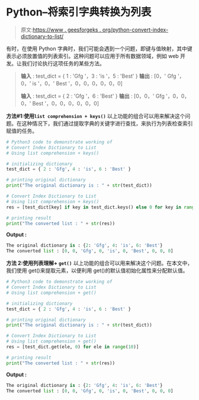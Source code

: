 # Python–将索引字典转换为列表

> 原文:[https://www . geesforgeks . org/python-convert-index-dictionary-to-list/](https://www.geeksforgeeks.org/python-convert-index-dictionary-to-list/)

有时，在使用 Python 字典时，我们可能会遇到一个问题，即键与值映射，其中键表示必须放置值的列表索引。这种问题可以应用于所有数据领域，例如 web 开发。让我们讨论执行这项任务的某些方法。

> **输入** : test_dict = { 1 : 'Gfg '，3 : 'is '，5 : 'Best' }
> **输出** : [0，' Gfg '，0，' is '，0，' Best '，0，0，0，0，0，0]
> 
> **输入** : test_dict = { 2 : 'Gfg '，6 : 'Best' }
> **输出** : [0，0，' Gfg '，0，0，0，' Best '，0，0，0，0，0，0]

**方法#1:使用`list comprehension + keys()`**
以上功能的组合可以用来解决这个问题。在这种情况下，我们通过提取字典的关键字进行查找，来执行为列表检查索引赋值的任务。

```py
# Python3 code to demonstrate working of 
# Convert Index Dictionary to List
# Using list comprehension + keys()

# initializing dictionary
test_dict = { 2 : 'Gfg', 4 : 'is', 6 : 'Best' } 

# printing original dictionary
print("The original dictionary is : " + str(test_dict))

# Convert Index Dictionary to List
# Using list comprehension + keys()
res = [test_dict[key] if key in test_dict.keys() else 0 for key in range(10)]

# printing result 
print("The converted list : " + str(res)) 
```

**Output :**

```py
The original dictionary is : {2: 'Gfg', 4: 'is', 6: 'Best'}
The converted list : [0, 0, 'Gfg', 0, 'is', 0, 'Best', 0, 0, 0]

```

**方法 2:使用列表理解+ `get()`**
以上功能的组合可以用来解决这个问题。在本文中，我们使用 get()来提取元素，以便利用 get()的默认值初始化属性来分配默认值。

```py
# Python3 code to demonstrate working of 
# Convert Index Dictionary to List
# Using list comprehension + get()

# initializing dictionary
test_dict = { 2 : 'Gfg', 4 : 'is', 6 : 'Best' } 

# printing original dictionary
print("The original dictionary is : " + str(test_dict))

# Convert Index Dictionary to List
# Using list comprehension + get()
res = [test_dict.get(ele, 0) for ele in range(10)]

# printing result 
print("The converted list : " + str(res)) 
```

**Output :**

```py
The original dictionary is : {2: 'Gfg', 4: 'is', 6: 'Best'}
The converted list : [0, 0, 'Gfg', 0, 'is', 0, 'Best', 0, 0, 0]

```